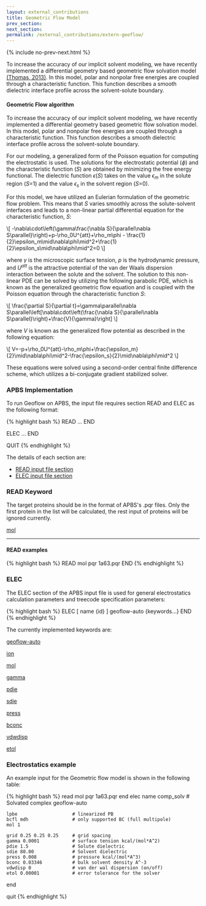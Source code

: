 ```yaml
---
layout: external_contributions
title: Geometric Flow Model
prev_section:
next_section:
permalink: /external_contributions/extern-geoflow/
---
```


{% include no-prev-next.html %}
<script type="text/javascript" language="JavaScript"><!--
function HideContent(d) {
document.getElementById(d).style.display = "none";
}
function ShowContent(d) {
document.getElementById(d).style.display = "block";
}
function ReverseDisplay(d) {
if(document.getElementById(d).style.display == "none") { document.getElementById(d).style.display = "block"; }
else { document.getElementById(d).style.display = "none"; }
}
function Open(d) {
document.getElementById(d).style.display = "block";
}
//-->
window.onload = function() {
  // Check if hash exists
  if(window.location.hash) {
    // Remove the "#" from the hash
    hash = window.location.hash.substr(1);
    // Display element with id == hash
    document.getElementById(hash).style.display = "block";
  }
}
</script>

<!---
{% include no-prev-next.html %}
--->

To increase the accuracy of our implicit solvent modeling, we have recently implemented a differential geometry based geometric flow
solvation model <a href="https://www.ncbi.nlm.nih.gov/pubmed/23212974">(Thomas, 2013)</a>. In this model, polar and nonpolar free energies are coupled through a characteristic function. This function describes a smooth dielectric interface profile across the solvent-solute boundary.

#### Geometric Flow algorithm

To increase the accuracy of our implicit solvent modeling, we have recently implemented a differential geometry based geometric flow solvation model. In this model, polar and nonpolar free energies are coupled through a characteristic function. This function describes a smooth dielectric interface profile across the solvent-solute boundary. 

For our modeling, a generalized form of the Poisson equation for computing the electrostatic is used.  The solutions for the electrostatic potential ($\phi$) and the characteristic function ($S$) are obtained by minimizing the free energy functional. The dielectric function $\epsilon$($S$) takes on the value $\epsilon_m$ in the solute region ($S$=1) and the value $\epsilon_s$ in the solvent region ($S$=0).

For this model, we have utilized an Eulerian formulation of the geometric flow problem. This means that $S$ varies smoothly across the solute-solvent interfaces and leads to a non-linear partial differential equation for the characteristic function, $S$:

\\[ -\nabla\cdot\left(\gamma\frac{\nabla S}{\parallel\nabla S\parallel}\right)+p-\rho_0U^{att}+\rho_m\phi - \frac{1}{2}\epsilon_m\mid\nabla\phi\mid^2+\frac{1}{2}\epsilon_s\mid\nabla\phi\mid^2=0 \\]

where $\gamma$ is the microscopic surface tension, $p$ is the hydrodynamic pressure, and $U^{att}$ is the attractive potential of the van der Waals dispersion interaction between the solute and the solvent. The solution to this non-linear PDE can be solved by utilizing the following parabolic PDE, which is known as the generalized geometric flow equation and is coupled with the Poisson equation through the characteristic function $S$:

\\[ \frac{\partial S}{\partial t}=\gamma\parallel\nabla S\parallel\left[\nabla\cdot\left(\frac{\nabla S}{\parallel\nabla S\parallel}\right)+\frac{V}{\gamma}\right] \\]

where $V$ is known as the generalized flow potential as described in the following equation:

\\[ V=-p+\rho_0U^{att}-\rho_m\phi+\frac{\epsilon_m}{2}\mid\nabla\phi\mid^2-\frac{\epsilon_s}{2}\mid\nabla\phi\mid^2 \\]

These equations were solved using a second-order central finite difference scheme, which utilizes a bi-conjugate gradient stabilized solver.

### APBS Implementation

To run Geoflow on APBS, the input file requires section READ and ELEC as the following format:

{% highlight bash %}
  READ
  ...
  END

  ELEC
  ...
  END

  QUIT
{% endhighlight %}

The details of each section are:

<ul>
  <li><a href="#read">READ input file section</a></li>
  <li><a href="#elec">ELEC input file section</a></li>
</ul>

<h3 id="read">READ Keyword</h3>

The target proteins should be in the format of APBS's .pqr files. Only the first protein in the list will be calculated, the rest input of proteins will be ignored currently.

<a href="javascript:ReverseDisplay('read-keyword-mol')">mol</a>

<div id="read-keyword-mol" style="display:none;">

<p><code>mol {format} {path}</code></p>

<p>This command specifies the molecular data to be read into APBS.</p>

<p>The required arguments are:</p>

<p><code>format</code>The format of the input data. Acceptable values include:</p>

<p style="margin-left:30px;"><code>pqr</code> Specify that molecular data is in PQR format.</p>

<p><code>path</code>The location of the molecular data file.</p>
</div>
<hr />

<!---
- [mol](read-keywords/#mol)--->

#### READ examples

{% highlight bash %}
READ
   mol pqr 1a63.pqr
END
{% endhighlight %}

<h3 id="elec">ELEC</h3>

The ELEC section of the APBS input file is used for general electrostatics calculation parameters and treecode specification parameters:

{% highlight bash %}
ELEC [ name {id} ]
        geoflow-auto
        {keywords...}
END
{% endhighlight %}

The currently implemented keywords are:

<a href="javascript:ReverseDisplay('elec-keyword-geoflow-auto')">geoflow-auto</a>

<div id="elec-keyword-bem-manual" style="display:none;">

<p>Specifies that the Geoflow solver should be used.</p>

The syntax is:
{% highlight bash %}
lpbe
{% endhighlight %}

<hr />

</div>

<a href="javascript:ReverseDisplay('elec-keyword-ion')">ion</a>

<div id="elec-keyword-ion" style="display:none;">

<p>Specify the bulk concentrations of mobile ion species present in the system. This command can be repeated as necessary to specify multiple types of ions; however, only the largest ionic radius is used to determine the ion-accessibility function. The total bulk system of ions must be electroneutral which means the charge densities/concentrations of positive and negative ions must be equal.</p>

The syntax is:
{% highlight bash %}
ion charge {charge} conc {conc} radius {radius}
{% endhighlight %}

<p>where<br />
<code>charge</code> Mobile ion species charge (floating point number in e<sub>c</sub>)<br />
<code>conc</code> Mobile ion species concentration (floating point number in M)<br />
<code>radius</code> Mobile ion species radius (floating point number in $\mathring{A}$)
</p>

<hr />

</div>

<a href="javascript:ReverseDisplay('elec-keyword-mol')">mol</a>

<div id="elec-keyword-mol" style="display:none;">

<p>Specify the molecule for which the PBE is to be solved. IDs are based on the order in which molecules are read by <code>READ mol</code> statements, starting from 1.</p>

The syntax is:
{% highlight bash %}
mol {id}
{% endhighlight %}

<p>where <code>id</code> is the integer ID of the molecule for which the Poisson-Boltzmann equation is to be solved.</p>

<hr />

</div>


<a href="javascript:ReverseDisplay('elec-keyword-gamma')">gamma</a>

<div id="elec-keyword-gamma" style="display:none;">

<p>Specify the microscopic surface tension.</p>

The syntax is:
{% highlight bash %}
gamma {g}
{% endhighlight %}

where <code>g</code> is the floating point value of the surface tension in kcal/(mol*A^2).

<hr />

</div>


<a href="javascript:ReverseDisplay('elec-keyword-pdie')">pdie</a>

<div id="elec-keyword-pdie" style="display:none;">

<p>Specify the dielectric constant of the biomolecule. This is usually a value between 2 to 20, where lower values consider only electronic polarization and higher values consider additional polarization due to intramolecular motion.</p>

The syntax is:
{% highlight bash %}
pdie {diel}
{% endhighlight %}

where <code>die1</code> is the floating point value of the unitless biomolecular dielectric constant.

<hr />

</div>


<a href="javascript:ReverseDisplay('elec-keyword-sdie')">sdie</a>

<div id="elec-keyword-sdie" style="display:none;">

<p>Specify the dielectric constant of the solvent. Bulk water at biologically-relevant temperatures is usually modeled with a dielectric constant of 78-80.</p>

The syntax is:
{% highlight bash %}
sdie {diel}
{% endhighlight %}

<p>where <code>die1</code> is a floating point number representing the solvent dielectric constant (unitless).</p>

<hr />

</div>


<a href="javascript:ReverseDisplay('elec-keyword-press')">press</a>

<div id="elec-keyword-press" style="display:none;">

<p>Specify the solvent pressure on the solute.</p>

The syntax for this command is:
{% highlight bash %}
press {p}
{% endhighlight %}

<p>where <code>p</code> is the floating point pressure kcal/(mol*A^3).</p>

<hr />

</div>


<a href="javascript:ReverseDisplay('elec-keyword-bconc')">bconc</a>

<div id="elec-keyword-bconc" style="display:none;">

<p>Specify the bulk solvent density.</p>

The syntax is:
{% highlight bash %}
bconc { b }
{% endhighlight %}

<p>where <code>b</code> is a floating point number indicating the bulk solvent density in A^-3.</p>

<hr />

</div>


<a href="javascript:ReverseDisplay('elec-keyword-vdwdisp')">vdwdisp</a>

<div id="elec-keyword-vdwdisp" style="display:none;">

<p>Specify whether the van der Waals dispersion is (off/on).</p>

The syntax is:
{% highlight bash %}
vdwdisp { vdw }
{% endhighlight %}

<p>where <code>vdw</code> is an integer (0 or 1)indicating if the van der Waals dispersion is (off/on).</p>

<hr />

</div>


<a href="javascript:ReverseDisplay('elec-keyword-etol')">etol</a>

<div id="elec-keyword-etol" style="display:none;">

<p>Specify the numerical error tolerance for the geoflow solver.</p>

The syntax is:
{% highlight bash %}
etol { e }
{% endhighlight %}

<p>where <code>e</code> is a floating point number for the error tolerance.</p>

<hr />

</div>


<!---
- [geoflow-auto](elec-keyword/#geoflow-auto)
- [bcfl](elec-keyword/#bcfl)
- [ion](elec-keyword/#ion)
- [lpbe](elec-keyword/#lpbe)
- [gamma](elec-keyword/#gamma)
- [pdie](elec-keyword/#pdie)
- [sdie](elec-keyword/#sdie)
- [press](elec-keyword/#press)
- [bconc](elec-keyword/#bconc)
- [vdwdisp](elec-keyword/#vdwdisp)
- [etol](elec-keyword/#etol)
--->


<h3 id="electrostatics">Electrostatics example</h3>

An example input for the Geometric flow model is shown in the following table:

{% highlight bash %}
read
    mol pqr 1a63.pqr
end
elec name comp_solv         # Solvated complex
    geoflow-auto

    lpbe                    # linearized PB
    bcfl mdh                # only supported BC (full multipole)
    mol 1

    grid 0.25 0.25 0.25     # grid spacing                    
    gamma 0.0001            # surface tension kcal/(mol*A^2) 
    pdie 1.5                # Solute dielectric                 
    sdie 80.00              # Solvent dielectric                
    press 0.008             # pressure kcal/(mol*A^3)           
    bconc 0.03346           # bulk solvent density A^-3   
    vdwdisp 0               # van der wal dispersion (on/off)
    etol 0.00001            # error tolerance for the solver
end

quit
{% endhighlight %}



<script type="text/x-mathjax-config">
  MathJax.Hub.Config({
    "HTML-CSS": { scale: 95, linebreaks: { automatic: true } },
    tex2jax: {inlineMath: [['$','$'], ['\\(','\\)']]}
  });
</script>
<script type="text/javascript"
  src="http://cdn.mathjax.org/mathjax/latest/MathJax.js?config=TeX-AMS-MML_HTMLorMML">
</script>
